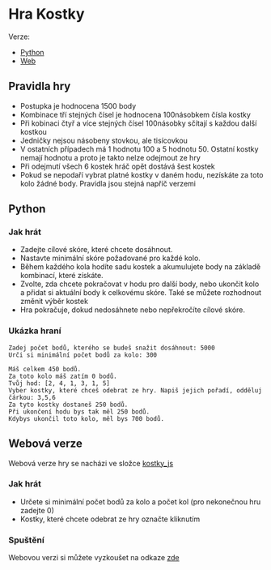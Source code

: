 # Hra Kostky
Verze:
* [Python](#python)
* [Web](#webová-verze)

## Pravidla hry
* Postupka je hodnocena 1500 body
* Kombinace tří stejných čísel je hodnocena 100násobkem čísla kostky
* Při kobinaci čtyř a více stejných čísel 100násobky sčítají s každou další kostkou
* Jedničky nejsou násobeny stovkou, ale tisícovkou
* V ostatních případech má 1 hodnotu 100 a 5 hodnotu 50. Ostatní kostky nemají hodnotu a proto je takto nelze odejmout ze hry
* Při odejmutí všech 6 kostek hráč opět dostává šest kostek
* Pokud se nepodaří vybrat platné kostky v daném hodu, nezískáte za toto kolo žádné body.
Pravidla jsou stejná napříč verzemi

## Python
### Jak hrát
* Zadejte cílové skóre, které chcete dosáhnout.
* Nastavte minimální skóre požadované pro každé kolo.
* Během každého kola hodíte sadu kostek a akumulujete body na základě kombinací, které získáte.
* Zvolte, zda chcete pokračovat v hodu pro další body, nebo ukončit kolo a přidat si aktuální body k celkovému skóre. Také se můžete rozhodnout změnit výběr kostek
* Hra pokračuje, dokud nedosáhnete nebo nepřekročíte cílové skóre.
### Ukázka hraní
```
Zadej počet bodů, kterého se budeš snažit dosáhnout: 5000
Urči si minimální počet bodů za kolo: 300

Máš celkem 450 bodů.
Za toto kolo máš zatím 0 bodů.
Tvůj hod: [2, 4, 1, 3, 1, 5]
Vyber kostky, které chceš odebrat ze hry. Napiš jejich pořadí, odděluj čárkou: 3,5,6
Za tyto kostky dostaneš 250 bodů.
Při ukončení hodu bys tak měl 250 bodů.
Kdybys ukončil toto kolo, měl bys 700 bodů.
```
## Webová verze

Webová verze hry se nacházi ve složce [kostky_js](./kostky_js)

### Jak hrát
* Určete si minimální počet bodů za kolo a počet kol (pro nekonečnou hru zadejte 0)
* Kostky, které chcete odebrat ze hry označte kliknutím

### Spuštění
Webovou verzi si můžete vyzkoušet na odkaze [zde](https://m-brachtl.github.io/kostky/kostky_js/)
